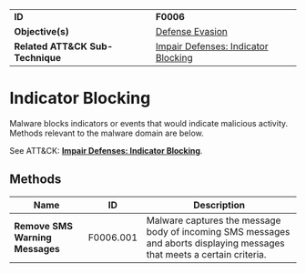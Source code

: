 |||
|---|---|
|**ID**|**F0006**|
|**Objective(s)**|[Defense Evasion](https://github.com/MBCProject/mbc-markdown/tree/master/defense-evasion)|
|**Related ATT&CK Sub-Technique**|[Impair Defenses: Indicator Blocking](https://attack.mitre.org/techniques/T1562/006/)|


Indicator Blocking
==================
Malware blocks indicators or events that would indicate malicious activity. Methods relevant to the malware domain are below. 

See ATT&CK: [**Impair Defenses: Indicator Blocking**](https://attack.mitre.org/techniques/T1562/006/).

Methods
-------
|Name|ID|Description|
|---|---|---|
|**Remove SMS Warning Messages**|F0006.001|Malware captures the message body of incoming SMS messages and aborts displaying messages that meets a certain criteria.|
